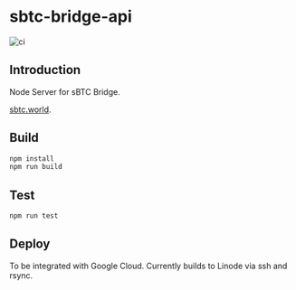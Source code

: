 # sbtc-bridge-api

![ci](https://github.com/Trust-Machines/sbtc-bridge-api)

## Introduction

Node Server for sBTC Bridge.

[sbtc.world](https://sbtc.world).

## Build

```bash
npm install
npm run build
```

## Test

```bash
npm run test
```

## Deploy

To be integrated with Google Cloud. Currently builds to Linode via ssh and rsync.
